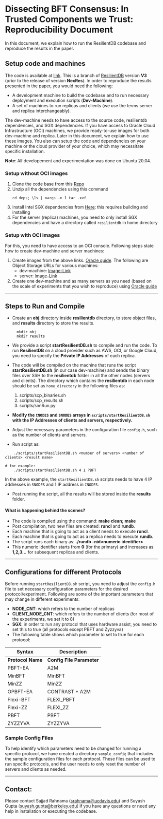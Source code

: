 # Dissecting BFT Consensus: In Trusted Components we Trust: Reproducibility Document

In this document, we explain how to run the ResilientDB codebase and reproduce the results in the paper.


## Setup code and machines
The code is available at [link](https://github.com/msadoghi/resdb-sgx-eurosys). This is a branch of [ResilientDB](https://resilientdb.com/) version **V3** (prior to the release of version **NexRes**). In order to reproduce the results presented in the paper, you would need the following:
- A development machine to build the codebase and to run necessary deployment and execution scripts (**Dev-Machine**).
- A set of machines to run replicas and clients (we use the terms server and replica interchangeably). 

The dev-machine needs to have access to the source code, resilientdb dependencies, and SGX dependencies. 
If you have access to Oracle Cloud Infrastructure (OCI) machines, we provide ready-to-use images for both dev-machine and replica. Later in this document, we explain how to use these images. You also can setup the code and dependencies on your machine or the cloud provider of your choice, which may necessitate specific installation. 

**Note**: All developement and experimentation was done on Ubuntu 20.04.

### Setup without OCI images
1. Clone the code base from this [Repo](https://github.com/msadoghi/resdb-sgx-eurosys)
2. Unzip all the dependencies using this command 
    ```
    cd deps; \ls | xargs -n 1 tar -xvf
    ```
3. Install Intel SGX dependencies from [Here](https://github.com/intel/linux-sgx): this requires building and installing 
4. For the server (replica) machines, you need to only install SGX dependencies and have a directory called `resilientdb` in home directory
### Setup with OCI images
For this, you need to have access to an OCI console. Following steps state how to create dev-machine and server machines:
 


 1. Create images from the above links. [Oracle guide](https://docs.oracle.com/en-us/iaas/Content/Compute/Tasks/imageimportexport.htm#Importing). The following are Object Storage URLs for various machines:
    - dev-machine:      [Image-Link](https://objectstorage.us-phoenix-1.oraclecloud.com/p/jGPwGQ_jBBTtbtnKBSrP5EUoOE1HRSI2Q3WAWzdJ2F42lvMSZ9EcbbhmA0AYPwcM/n/ax8oq4eg8tc3/b/expo_bucket/o/eurosys-dev-image)
    - server:  [Image-Link](https://objectstorage.us-phoenix-1.oraclecloud.com/p/UTEX-ZOq5ovW31Inn_1yrTLS7hW9Tj4Gx4Hhx7Sfpq_a42p8PA2SgrUzWsSKyIwM/n/ax8oq4eg8tc3/b/expo_bucket/o/eurosys-machine-image)
2. Create one dev-machine and as many servers as you need (based on the scale of experiments that you wish to reproduce) using [Oracle guide](https://docs.oracle.com/en-us/iaas/Content/Compute/Tasks/launchinginstance.htm#linux__linux-create)


---

## Steps to Run and Compile 
* Create an **obj** directory inside **resilientdb** directory, to store object files, and **results** directory to store the results.

        mkdir obj
        mkdir results
        
* We provide a script **startResilientDB.sh** to compile and run the code. To run **ResilientDB** on a cloud provider such as AWS, OCI, or Google Cloud, you need to specify the **Private IP Addresses** of each replica. 
* The code will be compiled on the machine that runs the script **startResilientDB.sh** (in our case dev-machine) and sends the binary files over SSH to the **resilientdb** folder in all the other nodes (servers and clients). The directory which contains the **resilientdb** in each node should be set as ``home_directory`` in the following files as:
    1. scripts/scp_binaries.sh
    2. scripts/scp_results.sh
    3. scripts/simRun.py
* **Modify the ``CNODES`` and ``SNODES`` arrays in ``scripts/startResilientDB.sh`` with the IP Addresses of clients and servers, respectively.**
* Adjust the necessary parameters in the configuration file ``config.h``, such as the number of clients and servers.
* Run script as: 
```
    ./scripts/startResilientDB.sh <number of servers> <number of clients> <result name>

# for example:
    ./scripts/startResilientDB.sh 4 1 PBFT 
```
In the above example, the `startResilientDB.sh` scripts needs to have 4 IP addresses in `SNODES` and 1 IP address in `CNODES`.

* Post running the script, all the results will be stored inside the **results** folder.


#### What is happening behind the scenes?

* The code is compiled using the command: **make clean; make**
* Post compilation, two new files are created: **runcl** and **rundb**.
* Each machine that is going to act as a client needs to execute **runcl**.
* Each machine that is going to act as a replica needs to execute **rundb**. 
* The script runs each binary as: **./rundb -nid\<numeric identifier\>**
* This numeric identifier starts from **0** (for the primary) and increases as **1,2,3...** for subsequent replicas and clients.


---

## Configurations for different Protocols

Before running `startResilientDB.sh` script, you need to adjust the `config.h` file to set necessary configuration parameters for the desired protocol/experiment. Following are some of the important parameters that may change in different experiments:
 - **NODE_CNT**: which refers to the number of replicas 
 - **CLIENT_NODE_CNT**: which refers to the number of clients (for most of the experiments, we set it to 8) 
 - **SGX**: in order to run any protocol that uses hardware assist, you need to set this to true (all protocols except PBFT and Zyzzyva)
 - The following table shows which parameter to set to true for each protocol: 

| Syntax      | Description |
| ----------- | ----------- |
| **Protocol Name**  | **Config File Parameter** |
| PBFT-EA            | A2M                       |
| MinBFT             | MinBFT                    |
| MinZZ              | MinZZ                     |
| OPBFT-EA           | CONTRAST + A2M            |
| Flexi-BFT          | FLEXI_PBFT                |
| Flexi-ZZ           | FLEXI_ZZ                  |
| PBFT               | PBFT                      |
| ZYZZYVA            | ZYZZYVA                   |

### Sample Config Files

To help identify which parameters need to be changed for running a specific protocol, we have created a directory ``sample_config`` that includes the sample configuration files for each protocol. These files can be used to run specific protocols, and the user needs to only reset the number of servers and clients as needed.


---

## Contact:

Please contact Sajjad Rahnama (srahnama@ucdavis.edu) and Suyash Gupta (suyash.gupta@berkeley.edu) if you have any questions or need any help in installation or executing the codebase.
